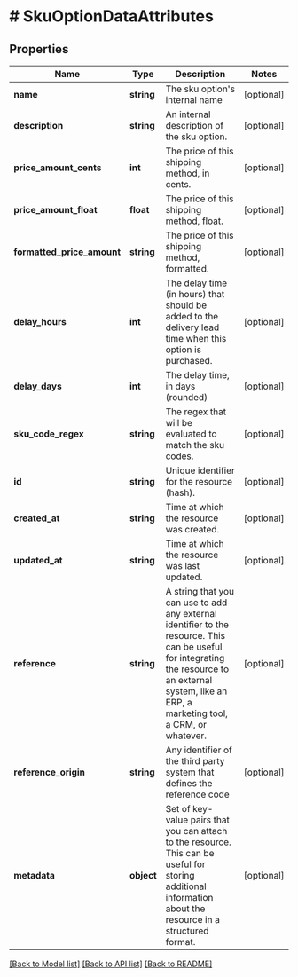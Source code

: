 # # SkuOptionDataAttributes

## Properties

Name | Type | Description | Notes
------------ | ------------- | ------------- | -------------
**name** | **string** | The sku option&#39;s internal name | [optional]
**description** | **string** | An internal description of the sku option. | [optional]
**price_amount_cents** | **int** | The price of this shipping method, in cents. | [optional]
**price_amount_float** | **float** | The price of this shipping method, float. | [optional]
**formatted_price_amount** | **string** | The price of this shipping method, formatted. | [optional]
**delay_hours** | **int** | The delay time (in hours) that should be added to the delivery lead time when this option is purchased. | [optional]
**delay_days** | **int** | The delay time, in days (rounded) | [optional]
**sku_code_regex** | **string** | The regex that will be evaluated to match the sku codes. | [optional]
**id** | **string** | Unique identifier for the resource (hash). | [optional]
**created_at** | **string** | Time at which the resource was created. | [optional]
**updated_at** | **string** | Time at which the resource was last updated. | [optional]
**reference** | **string** | A string that you can use to add any external identifier to the resource. This can be useful for integrating the resource to an external system, like an ERP, a marketing tool, a CRM, or whatever. | [optional]
**reference_origin** | **string** | Any identifier of the third party system that defines the reference code | [optional]
**metadata** | **object** | Set of key-value pairs that you can attach to the resource. This can be useful for storing additional information about the resource in a structured format. | [optional]

[[Back to Model list]](../../README.md#models) [[Back to API list]](../../README.md#endpoints) [[Back to README]](../../README.md)
